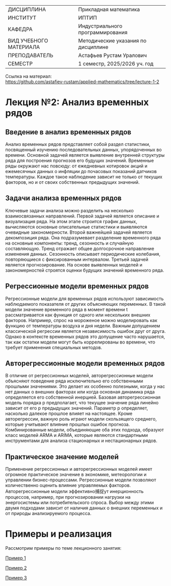 |||
|---|---|
|ДИСЦИПЛИНА|Прикладная математика|
|ИНСТИТУТ|ИПТИП|
|КАФЕДРА|Индустриального программирования|
|ВИД УЧЕБНОГО МАТЕРИАЛА|Методические указания по дисциплине|
|ПРЕПОДАВАТЕЛЬ|Астафьев Рустам Уралович|
|СЕМЕСТР|1 семестр, 2025/2026 уч. год|

Ссылка на материал: <br>
https://github.com/astafiev-rustam/applied-mathematics/tree/lecture-1-2

# Лекция №2: Анализ временных рядов

## Введение в анализ временных рядов

Анализ временных рядов представляет собой раздел статистики, посвященный изучению последовательных данных, упорядоченных во времени. Основной задачей является выявление внутренней структуры ряда для построения прогнозов его будущих значений. Временные ряды окружают нас повсюду: от ежедневных котировок акций и ежемесячных данных о инфляции до почасовых показаний датчиков температуры. Каждое такое наблюдение зависит не только от текущих факторов, но и от своих собственных предыдущих значений.

## Задачи анализа временных рядов

Ключевые задачи анализа можно разделить на несколько взаимосвязанных направлений. Первой задачей является описание и визуализация ряда. На этом этапе строится график данных, вычисляются основные описательные статистики и выявляются очевидные закономерности. Второй важнейшей задачей является декомпозиция ряда. Она подразумевает разделение временного ряда на основные компоненты: тренд, сезонность и случайную составляющую. Тренд отражает общее долгосрочное направление изменения данных. Сезонность описывает периодические колебания, повторяющиеся с фиксированным интервалом. Третьей задачей является прогнозирование. На основе выявленных моделей и закономерностей строятся оценки будущих значений временного ряда.

## Регрессионные модели временных рядов

Регрессионные модели для временных рядов используют зависимость наблюдаемого показателя от других объясняющих переменных. В такой модели значение временного ряда в момент времени t рассматривается как функция от одного или нескольких внешних факторов. Например, спрос на мороженое можно моделировать как функцию от температуры воздуха и дня недели. Важным допущением классической регрессии является независимость ошибок друг от друга. Однако в контексте временных рядов это допущение часто нарушается, так как остатки модели могут быть коррелированы во времени, что требует применения специальных методов.

## Авторегрессионные модели временных рядов

В отличие от регрессионных моделей, авторегрессионные модели объясняют поведение ряда исключительно его собственными прошлыми значениями. Это делает их особенно полезными, когда у нас нет данных о внешних факторах или когда основная динамика ряда определяется его собственной инерцией. Базовая авторегрессионная модель порядка p предполагает, что текущее значение ряда линейно зависит от его p предыдущих значений. Параметр p определяет, насколько далекое прошлое влияет на настоящее. Кроме авторегрессии, важную роль играют модели скользящего среднего, которые учитывают влияние прошлых ошибок прогноза. Комбинированные модели, объединяющие оба этих подхода, образуют класс моделей ARMA и ARIMA, которые являются стандартными инструментами для анализа стационарных и нестационарных рядов.

## Практическое значение моделей

Применение регрессионных и авторегрессионных моделей имеет огромное практическое значение в экономике, метеорологии и управлении бизнес-процессами. Регрессионные модели позволяют количественно оценить влияние управляемых факторов. Авторегрессионные модели эффективно捕捉ут инерционность процессов, например, при прогнозировании нагрузки на энергосистемы или потребительского спроса. Выбор между этими двумя подходами зависит от наличия данных о внешних переменных и от природы анализируемого процесса.

# Примеры и реализация
Рассмотрим примеры по теме лекционного занятия:

[Пример 1](https://habr.com/ru/companies/skillfactory/articles/860660/)

[Пример 2](https://neerc.ifmo.ru/wiki/index.php?title=%D0%90%D0%BD%D0%B0%D0%BB%D0%B8%D0%B7_%D0%B2%D1%80%D0%B5%D0%BC%D0%B5%D0%BD%D0%BD%D1%8B%D1%85_%D1%80%D1%8F%D0%B4%D0%BE%D0%B2)

[Пример 3](https://habr.com/ru/companies/otus/articles/732080/)